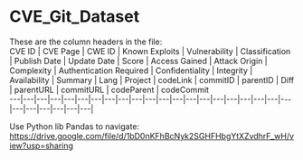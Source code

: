 # CVE_Git_Dataset

These are the column headers in the file:  
CVE ID  |	CVE Page	|	CWE ID	|	Known Exploits	|	Vulnerability |	Classification	|	Publish Date	|	Update Date	|	Score	|	Access Gained	|	Attack Origin  | Complexity  |	Authentication Required  |	Confidentiality  |	Integrity  |	Availability  |	Summary  |	Lang  |	Project  |	codeLink  |	commitID  |	parentID  |	Diff  |	parentURL  |	commitURL  |	codeParent  |	codeCommit  
---|---|---|---|---|---|---|---|---|---|---|---|---|---|---|---|---|---|---|---|---|---|---|---|---|---|---|  

Use Python lib Pandas to navigate:  
https://drive.google.com/file/d/1bD0nKFhBcNyk2SGHFHbgYtXZvdhrF_wH/view?usp=sharing

